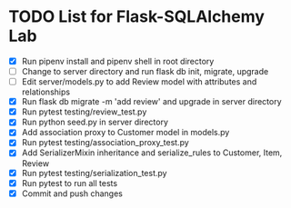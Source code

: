 # TODO List for Flask-SQLAlchemy Lab

- [x] Run pipenv install and pipenv shell in root directory
- [ ] Change to server directory and run flask db init, migrate, upgrade
- [ ] Edit server/models.py to add Review model with attributes and relationships
- [x] Run flask db migrate -m 'add review' and upgrade in server directory
- [x] Run pytest testing/review_test.py
- [x] Run python seed.py in server directory
- [x] Add association proxy to Customer model in models.py
- [x] Run pytest testing/association_proxy_test.py
- [x] Add SerializerMixin inheritance and serialize_rules to Customer, Item, Review
- [x] Run pytest testing/serialization_test.py
- [x] Run pytest to run all tests
- [x] Commit and push changes
